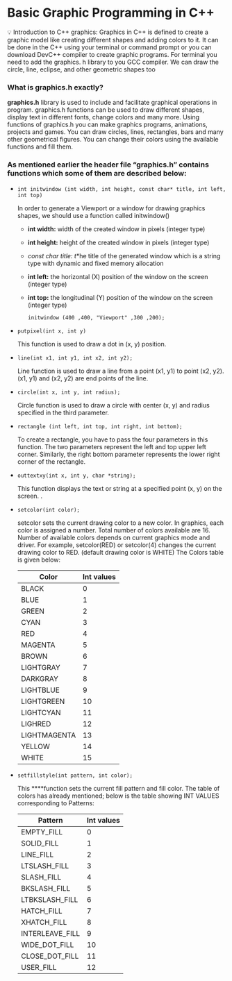 # Basic Graphic Programming in C++

<aside>
💡 Introduction to C++ graphics: Graphics in C++ is defined to create a graphic model like creating different shapes and adding colors to it. It can be done in the C++ using your terminal or command prompt or you can download DevC++ compiler to create graphic programs. For terminal you need to add the graphics. h library to you GCC compiler. We can draw the circle, line, eclipse, and other geometric shapes too

</aside>

### What is graphics.h exactly?

**graphics.h** library is used to include and facilitate graphical operations in program. graphics.h functions can be used to draw different shapes, display text in different fonts, change colors and many more. Using functions of graphics.h you can make graphics programs, animations, projects and games. You can draw circles, lines, rectangles, bars and many other geometrical figures. You can change their colors using the available functions and fill them.

### **As mentioned earlier the header file “graphics.h” contains functions which some of them are described below:**

- `int initwindow (int width, int height, const char* title, int left, int top)`
    
    In order to generate a Viewport or a window for drawing graphics shapes, we should use a function called initwindow()
    
    - **int width:** width of the created window in pixels (integer type)
    - **int height:** height of the created window in pixels (integer type)
    - **const char* title: t**he title of the generated window which is a string type with dynamic and fixed memory allocation
    - **int left:** the horizontal (X) position of the window on the screen (integer type)
    - **int top:** the longitudinal (Y) position of the window on the screen (integer type)
        
        `initwindow (400 ,400, "Viewport" ,300 ,200);`
        
- `putpixel(int x, int y)`
    
    This function is used to draw a dot in (x, y) position.
    
- `line(int x1, int y1, int x2, int y2);`
    
    Line function is used to draw a line from a point (x1, y1) to point (x2, y2). (x1, y1) and (x2, y2) are end points of the line.
    
- `circle(int x, int y, int radius);`
    
    Circle function is used to draw a circle with center (x, y) and radius specified in the third parameter.
    
- `rectangle (int left, int top, int right, int bottom);`
    
    To create a rectangle, you have to pass the four parameters in this function. The two parameters represent the left and top upper left corner. Similarly, the right bottom parameter represents the lower right corner of the rectangle.
    
- `outtextxy(int x, int y, char *string);`
    
    This function displays the text or string at a specified point (x, y) on the screen.
    .
    
- `setcolor(int color);`
    
    setcolor sets the current drawing color to a new color. In graphics, each color is assigned a number. Total number of colors available are 16. Number of available colors depends on current graphics mode and driver. For example, setcolor(RED) or setcolor(4) changes the current drawing color to RED. (default drawing color is WHITE) The Colors table is given below:
    
    | Color | Int values |
    | --- | --- |
    | BLACK | 0 |
    | BLUE | 1 |
    | GREEN | 2 |
    | CYAN | 3 |
    | RED | 4 |
    | MAGENTA | 5 |
    | BROWN | 6 |
    | LIGHTGRAY | 7 |
    | DARKGRAY | 8 |
    | LIGHTBLUE | 9 |
    | LIGHTGREEN | 10 |
    | LIGHTCYAN | 11 |
    | LIGHRED | 12 |
    | LIGHTMAGENTA | 13 |
    | YELLOW | 14 |
    | WHITE | 15 |
- `setfillstyle(int pattern, int color);`
    
    This ****function sets the current fill pattern and fill color. The table of colors has already mentioned; below is the table showing INT VALUES corresponding to Patterns:
    
    | Pattern | Int values |
    | --- | --- |
    | EMPTY_FILL | 0 |
    | SOLID_FILL | 1 |
    | LINE_FILL | 2 |
    | LTSLASH_FILL | 3 |
    | SLASH_FILL | 4 |
    | BKSLASH_FILL | 5 |
    | LTBKSLASH_FILL | 6 |
    | HATCH_FILL | 7 |
    | XHATCH_FILL | 8 |
    | INTERLEAVE_FILL | 9 |
    | WIDE_DOT_FILL  | 10 |
    | CLOSE_DOT_FILL | 11 |
    | USER_FILL | 12 |